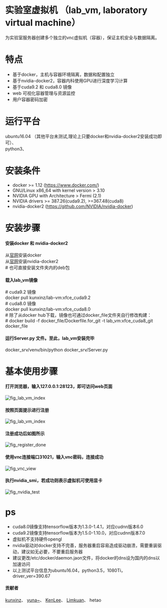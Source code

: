 # 实验室虚拟机 （lab_vm, laboratory virtual machine）
为实验室服务器创建多个独立的vnc虚拟机（容器），保证主机安全与数据隔离。

# 特点
* 基于docker，主机与容器环境隔离，数据和配置独立
* 基于nvidia-docker2，容器内科使用GPU进行深度学习计算
* 基于cuda9.2 和 cuda8.0 镜像
* web 可视化容器管理与资源监控
* 用户容器密码加密

# 运行平台
ubuntu16.04 （其他平台未测试,理论上只要docker和nvidia-docker2安装成功即可）、\
python3、

# 安装条件
* docker >= 1.12 (https://www.docker.com/)
* GNU/Linux x86_64 with kernel version > 3.10
* NVIDIA GPU with Architecture > Fermi (2.1)
* NVIDIA drivers >= 387.26(cuda9.2), >=367.48(cuda8)
* nvidia-docker2 (https://github.com/NVIDIA/nvidia-docker)

# 安装步骤
#### 安装docker 和 nvidia-docker2
从[官网](https://docs.docker.com/install/linux/docker-ce/ubuntu/#install-from-a-package)安装docker \
从[官网](https://github.com/NVIDIA/nvidia-docker)安装nvidia-docker2 \
\# 也可直接安装文件夹内的deb包
#### 载入lab_vm镜像
\# cuda9.2 镜像 \
docker pull kunxinz/lab-vm:xfce_cuda9.2 \
\# cuda8.0 镜像 \
docker pull kunxinz/lab-vm:xfce_cuda8.0 \
\# 除了从docker hub下载，镜像也可通过docker_file文件夹自行修改构建：\
\# docker build -f docker_file/Dockerfile.for_git -t lab_vm:xfce_cuda8_git docker_file

#### 运行Server.py 文件。至此，lab_vm安装完毕
docker_srv/venv/bin/python  docker_srv/Server.py

# 基本使用步骤
#### 打开浏览器，输入127.0.0.1:28123，即可访问web页面
![fig_lab_vm_index](readme_png/lam_vm主界面.png)
#### 按照页面提示进行注册
![fig_lab_vm_index](readme_png/register.png)
#### 注册成功后如图所示
![fig_register_done](readme_png/register_done.png)
#### 使用vnc连接端口31021，输入vnc密码，连接成功
![fig_vnc_view](readme_png/vnc_view.png)
#### 执行nvidia_smi，若成功则表示虚拟机可使用显卡
![fig_nvidia_test](readme_png/nvidia_test.png)

# ps
* cuda8.0镜像支持tensorflow版本为1.3.0-1.4.1，对应cudnn版本6.0
* cuda9.2镜像支持tensorflow版本为1.5.0-1.10.0，对应cudnn版本7.0
* 虚拟机不支持硬件opengl
* nvidia驱动对docker支持不完善，服务器重启容易造成驱动崩溃，需要重装驱动，建议如无必要，不要重启服务器
* 建议更改/etc/docker/daemon.jaon文件，将docker的dns设为国内的dns以加速访问
* 以上测试平台信息为ubuntu16.04，python3.5，1080Ti，driver_ver=390.67

#### 贡献者
[kunxinz](https://github.com/kunxinz)、
[yuna~](https://github.com/aruyuna9531)、
[KenLee](https://hellokenlee.github.io)、
[Limkuan](https://github.com/WideLee)、
hetao
